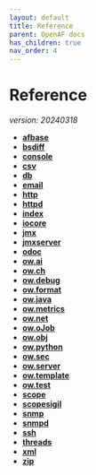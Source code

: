 ```yaml
---
layout: default
title: Reference
parent: OpenAF docs
has_children: true
nav_order: 4
---
```

# Reference
_version: 20240318_
* __[afbase](afbase.md)__
* __[bsdiff](bsdiff.md)__
* __[console](console.md)__
* __[csv](csv.md)__
* __[db](db.md)__
* __[email](email.md)__
* __[http](http.md)__
* __[httpd](httpd.md)__
* __[index](index.md)__
* __[iocore](iocore.md)__
* __[jmx](jmx.md)__
* __[jmxserver](jmxserver.md)__
* __[odoc](odoc.md)__
* __[ow.ai](ow_ai.md)__
* __[ow.ch](ow_ch.md)__
* __[ow.debug](ow_debug.md)__
* __[ow.format](ow_format.md)__
* __[ow.java](ow_java.md)__
* __[ow.metrics](ow_metrics.md)__
* __[ow.net](ow_net.md)__
* __[ow.oJob](ow_oJob.md)__
* __[ow.obj](ow_obj.md)__
* __[ow.python](ow_python.md)__
* __[ow.sec](ow_sec.md)__
* __[ow.server](ow_server.md)__
* __[ow.template](ow_template.md)__
* __[ow.test](ow_test.md)__
* __[scope](scope.md)__
* __[scopesigil](scopesigil.md)__
* __[snmp](snmp.md)__
* __[snmpd](snmpd.md)__
* __[ssh](ssh.md)__
* __[threads](threads.md)__
* __[xml](xml.md)__
* __[zip](zip.md)__
